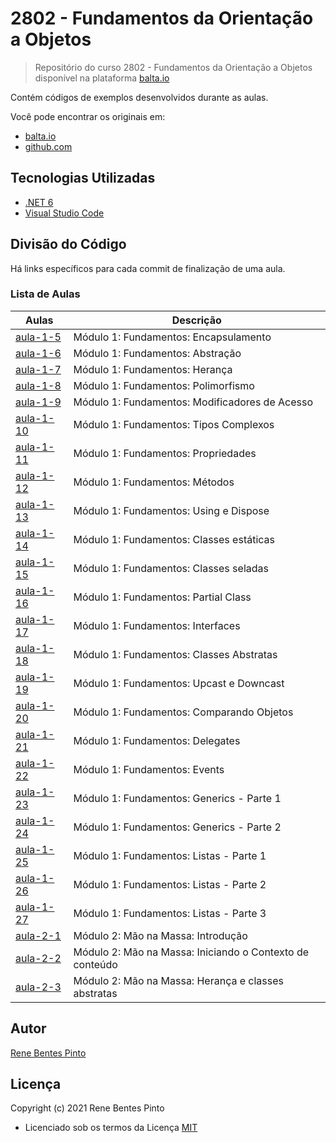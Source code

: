 # 2802 - Fundamentos da Orientação a Objetos

> Repositório do curso 2802 - Fundamentos da Orientação a Objetos disponível na plataforma [balta.io](https://balta.io)

Contém códigos de exemplos desenvolvidos durante as aulas.

Você pode encontrar os originais em:

- [balta.io](https://balta.io)
- [github.com](https://github.com/balta-io/2802)

## Tecnologias Utilizadas

- [.NET 6](https://dotnet.microsoft.com)
- [Visual Studio Code](https://code.visualstudio.com)

## Divisão do Código

Há links específicos para cada commit de finalização de uma aula.

### Lista de Aulas

| Aulas                             | Descrição                                                |
| --------------------------------- | -------------------------------------------------------- |
| [aula-1-5](../../commit/917a103)  | Módulo 1: Fundamentos: Encapsulamento                    |
| [aula-1-6](../../commit/faa27c3)  | Módulo 1: Fundamentos: Abstração                         |
| [aula-1-7](../../commit/7132729)  | Módulo 1: Fundamentos: Herança                           |
| [aula-1-8](../../commit/45057fd)  | Módulo 1: Fundamentos: Polimorfismo                      |
| [aula-1-9](../../commit/d6c18b5)  | Módulo 1: Fundamentos: Modificadores de Acesso           |
| [aula-1-10](../../commit/1bdb516) | Módulo 1: Fundamentos: Tipos Complexos                   |
| [aula-1-11](../../commit/f19aa33) | Módulo 1: Fundamentos: Propriedades                      |
| [aula-1-12](../../commit/fdc32f6) | Módulo 1: Fundamentos: Métodos                           |
| [aula-1-13](../../commit/a7cb28e) | Módulo 1: Fundamentos: Using e Dispose                   |
| [aula-1-14](../../commit/56a4117) | Módulo 1: Fundamentos: Classes estáticas                 |
| [aula-1-15](../../commit/daae6b3) | Módulo 1: Fundamentos: Classes seladas                   |
| [aula-1-16](../../commit/ab38385) | Módulo 1: Fundamentos: Partial Class                     |
| [aula-1-17](../../commit/d9eba79) | Módulo 1: Fundamentos: Interfaces                        |
| [aula-1-18](../../commit/bae5a83) | Módulo 1: Fundamentos: Classes Abstratas                 |
| [aula-1-19](../../commit/58db24f) | Módulo 1: Fundamentos: Upcast e Downcast                 |
| [aula-1-20](../../commit/3953a03) | Módulo 1: Fundamentos: Comparando Objetos                |
| [aula-1-21](../../commit/c584d56) | Módulo 1: Fundamentos: Delegates                         |
| [aula-1-22](../../commit/f39ea0b) | Módulo 1: Fundamentos: Events                            |
| [aula-1-23](../../commit/516ea9b) | Módulo 1: Fundamentos: Generics - Parte 1                |
| [aula-1-24](../../commit/bf2fa5c) | Módulo 1: Fundamentos: Generics - Parte 2                |
| [aula-1-25](../../commit/a609706) | Módulo 1: Fundamentos: Listas - Parte 1                  |
| [aula-1-26](../../commit/0de3321) | Módulo 1: Fundamentos: Listas - Parte 2                  |
| [aula-1-27](../../commit/2d31cbb) | Módulo 1: Fundamentos: Listas - Parte 3                  |
| [aula-2-1](../../commit/7020b55)  | Módulo 2: Mão na Massa: Introdução                       |
| [aula-2-2](../../commit/fdc9bfb)  | Módulo 2: Mão na Massa: Iniciando o Contexto de conteúdo |
| [aula-2-3](../../commit/0961340)  | Módulo 2: Mão na Massa: Herança e classes abstratas      |

## Autor

[Rene Bentes Pinto](http://github.com/renebentes)

## Licença

Copyright (c) 2021 Rene Bentes Pinto

- Licenciado sob os termos da Licença [MIT](LICENSE)
